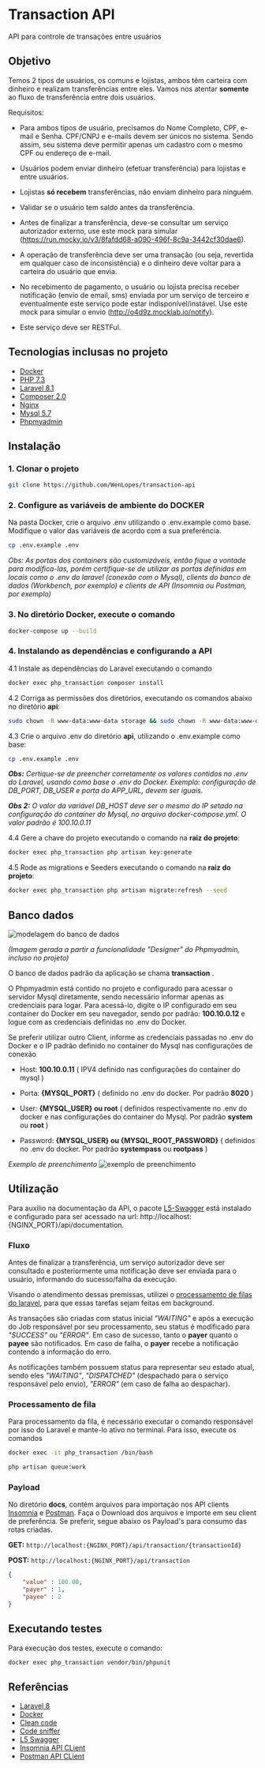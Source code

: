 # Transaction API

API para controle de transações entre usuários

## Objetivo

Temos 2 tipos de usuários, os comuns e lojistas, ambos têm carteira com dinheiro e realizam transferências entre eles. Vamos nos atentar **somente** ao fluxo de transferência entre dois usuários.

Requisitos:

- Para ambos tipos de usuário, precisamos do Nome Completo, CPF, e-mail e Senha. CPF/CNPJ e e-mails devem ser únicos no sistema. Sendo assim, seu sistema deve permitir apenas um cadastro com o mesmo CPF ou endereço de e-mail.

- Usuários podem enviar dinheiro (efetuar transferência) para lojistas e entre usuários. 

- Lojistas **só recebem** transferências, não enviam dinheiro para ninguém.

- Validar se o usuário tem saldo antes da transferência.

- Antes de finalizar a transferência, deve-se consultar um serviço autorizador externo, use este mock para simular (https://run.mocky.io/v3/8fafdd68-a090-496f-8c9a-3442cf30dae6).

- A operação de transferência deve ser uma transação (ou seja, revertida em qualquer caso de inconsistência) e o dinheiro deve voltar para a carteira do usuário que envia. 

- No recebimento de pagamento, o usuário ou lojista precisa receber notificação (envio de email, sms) enviada por um serviço de terceiro e eventualmente este serviço pode estar indisponível/instável. Use este mock para simular o envio (http://o4d9z.mocklab.io/notify). 

- Este serviço deve ser RESTFul.

## Tecnologias inclusas no projeto

- [Docker](https://www.docker.com/)
- [PHP 7.3](https://www.php.net/)
- [Laravel 8.1](https://laravel.com/docs/8.x)
- [Composer 2.0](https://getcomposer.org/)
- [Nginx](https://www.nginx.com/)
- [Mysql 5.7](https://www.mysql.com/)
- [Phpmyadmin](https://www.phpmyadmin.net/)

## Instalação

### 1. Clonar o projeto

```bash
git clone https://github.com/WenLopes/transaction-api
```


### 2. Configure as variáveis de ambiente do DOCKER
Na pasta Docker, crie o arquivo .env utilizando o .env.example como base. Modifique o valor das variáveis de acordo com a sua preferência.

```bash
cp .env.example .env
```

*Obs: As portas dos containers são customizáveis, então fique a vontade para modifica-las, porém certifique-se de utilizar as portas definidas em locais como o .env do laravel (conexão com o Mysql), clients do banco de dados (Workbench, por exemplo) e clients de API (Insomnia ou Postman, por exemplo)*

### 3. No diretório Docker, execute o comando

```bash
docker-compose up --build
```


### 4. Instalando as dependências e configurando a API
4.1 Instale as dependências do Laravel executando o comando
```bash
docker exec php_transaction composer install
```


4.2 Corriga as permissões dos diretórios, executando os comandos abaixo no diretório **api**:

```bash
sudo chown -R www-data:www-data storage && sudo chown -R www-data:www-data bootstrap/cache
```

4.3 Crie o arquivo .env do diretório **api**, utilizando o .env.example como base:

```bash
cp .env.example .env
```


***Obs:** Certique-se de preencher corretamente os valores contidos no .env do Laravel, usando como base o .env do Docker. Exemplo: configuração de DB_PORT, DB_USER e porta do APP_URL, devem ser iguais.*

***Obs 2:** O valor da variável DB_HOST deve ser o mesmo do IP setado na configuração do container do Mysql, no arquivo docker-compose.yml. O valor padrão é 100.10.0.11*

4.4 Gere a chave do projeto executando o comando na **raiz do projeto**:

```bash
docker exec php_transaction php artisan key:generate
```

4.5 Rode as migrations e Seeders executando o comando na **raiz do projeto**:

```bash
docker exec php_transaction php artisan migrate:refresh --seed
```

## Banco dados

![modelagem do banco de dados](https://github.com/WenLopes/transaction-api/blob/master/docs/Modeling%20design.png?raw=true)

*(Imagem gerada a partir a funcionalidade "Designer" do Phpmyadmin, incluso no projeto)*

O banco de dados padrão da aplicação se chama **transaction** .

O Phpmyadmin está contido no projeto e configurado para acessar o servidor Mysql diretamente, sendo necessário informar apenas as credenciais para logar. Para acessá-lo, digite o IP configurado em seu container do Docker em seu navegador, sendo por padrão: **100.10.0.12** e logue com as credenciais definidas no .env do Docker. 

Se preferir utilizar outro Client, informe as credenciais passadas no .env do Docker e o IP padrão definido no container do Mysql nas configurações de conexão

* Host: **100.10.0.11** ( IPV4 definido nas configurações do container do mysql )

* Porta: **{MYSQL_PORT}** ( definido no .env do docker. Por padrão **8020** )

* User: **{MYSQL_USER} ou root** ( definidos respectivamente no .env do docker e nas configurações do container do Mysql. Por padrão **system** ou **root** )

* Password: **{MYSQL_USER} ou {MYSQL_ROOT_PASSWORD}** ( definidos no .env do docker. Por padrão **systempass** ou **rootpass** )

*Exemplo de preenchimento*
![exemplo de preenchimento](https://github.com/WenLopes/transaction-api/blob/master/docs/beekeeper%20studio%20example.png?raw=true)


## Utilização

Para auxilio na documentação da API, o pacote [L5-Swagger](https://github.com/DarkaOnLine/L5-Swagger) está instalado e configurado para ser acessado na url: http://localhost:{NGINX_PORT}/api/documentation. 

### Fluxo
Antes de finalizar a transferência, um serviço autorizador deve ser consultado e posteriormente uma notificação deve ser enviada para o usuário, informando do sucesso/falha da execução.

Visando o atendimento dessas premissas, utilizei o [processamento de filas do laravel](https://laravel.com/docs/8.x/queues), para que essas tarefas sejam feitas em background.

As transações são criadas com status inicial *"WAITING"* e após a execução do Job responsável por seu processamento, seu status é modificado para *"SUCCESS"* ou *"ERROR"*. Em caso de sucesso, tanto o **payer** quanto o **payee** são notificados. Em caso de falha, o **payer** recebe a notificação contendo a informação do erro. 

As notificações também possuem status para representar seu estado atual, sendo eles *"WAITING"*, *"DISPATCHED"* (despachado para o serviço responsável pelo envio), *"ERROR"* (em caso de falha ao despachar).

### Processamento de fila

Para processamento da fila, é necessário executar o comando responsável por isso do Laravel e mante-lo ativo no terminal. Para isso, execute os comandos

```bash
docker exec -it php_transaction /bin/bash
```

```bash
php artisan queue:work
```

### Payload

No diretório **docs**, contém arquivos para importação nos API clients [Insomnia](https://github.com/WenLopes/transaction-api/blob/master/docs/Insomnia%20-%20Transaction%20API) e [Postman](https://github.com/WenLopes/transaction-api/blob/master/docs/Postman%20-%20Transaction%20API.json). Faça o Download dos arquivos e importe em seu client de preferência. Se preferir, segue abaixo os Payload's para consumo das rotas criadas.

**GET:** ```http://localhost:{NGINX_PORT}/api/transaction/{transactionId}```

**POST:** ```http://localhost:{NGINX_PORT}/api/transaction```

```json
{
    "value" : 100.00,
    "payer" : 1,
    "payee" : 2
}
```

## Executando testes

Para execução dos testes, execute o comando:

```bash
docker exec php_transaction vendor/bin/phpunit
```

## Referências

* [Laravel 8](https://laravel.com/docs/8.x/releases)
* [Docker](https://www.docker.com/)
* [Clean code](https://github.com/jupeter/clean-code-php)
* [Code sniffer](https://github.com/squizlabs/PHP_CodeSniffer)
* [L5 Swagger](https://github.com/DarkaOnLine/L5-Swagger/wiki/Installation-&-Configuration)
* [Insomnia API CLient](https://insomnia.rest/download)
* [Postman API CLient](https://www.postman.com/)